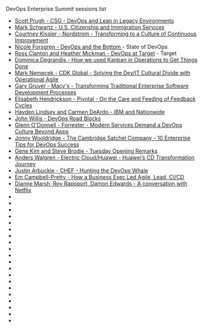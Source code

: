 DevOps Enterprise Summit sessions list
* [Scott Prugh - CSG - DevOps and Lean in Legacy Environments](https://youtu.be/f4et0EGvKXA)
* [Mark Schwartz - U.S. Citizenship and Immigration Services](https://youtu.be/QwHVlJtqhaI)
* [Courtney Kissler - Nordstrom - Transforming to a Culture of Continuous Improvement](https://youtu.be/0ZAcsrZBSlo)
* [Nicole Forsgren - DevOps and the Bottom ](https://youtu.be/V6DrGBg-w40) - State of DevOps
* [Ross Clanton and Heather Mickman - DevOps at Target](https://youtu.be/exrjV9V9vhY) - Target
* [Dominica Degrandis - How we used Kanban in Operations to Get Things Done](https://youtu.be/coRx-onQ09Y)
* [Mark Nemecek - CDK Global - Solving the Dev/IT Cultural Divide with Operational Agile](https://youtu.be/R3kIvh-GbDA)
* [Gary Gruver - Macy's - Transforming Traditional Enterprise Software Development Processes](https://youtu.be/-HSSGiYXA7U)
* [Elisabeth Hendrickson - Pivotal - On the Care and Feeding of Feedback Cycles](https://youtu.be/fMucUohYWI4)
* [Hayden Lindsey and Carmen DeArdo - IBM and Nationwide](https://youtu.be/lvIWfdLAUZc)
* [John Willis - DevOps Road Blocks](https://youtu.be/6uow9x4AbaM)
* [Glenn O'Donnell - Forrester - Modern Services Demand a DevOps Culture Beyond Apps](https://youtu.be/pvPWKuO4_48)
* [Jonny Wooldridge - The Cambridge Satchel Company - 10 Enterprise Tips for DevOps Success](https://youtu.be/CzUTztwcc58)
* [Gene Kim and Steve Brodie - Tuesday Opening Remarks](https://youtu.be/q6WqPw3cmiU)
* [Anders Walgren - Electric Cloud/Huawei - Huawei’s CD Transformation Journey](https://youtu.be/G_coTcbj1FU)
* [Justin Arbuckle - CHEF - Hunting the DevOps Whale](https://youtu.be/6s15qh16IPE)
* [Em Campbell-Pretty - How a Business Exec Led Agile, Lead, CI/CD](https://youtu.be/-4pIMMTbtwE)
* [Dianne Marsh, Roy Rapoport, Damon Edwards - A conversation with Netflix](https://youtu.be/yGx8Ps1Avx4)
* []()
* []()
* []()
* []()
* []()
* []()
* []()
* []()
* []()
* []()
* []()
* []()
* []()
* []()
* []()
* []()
* []()
* []()
* []()
* []()
